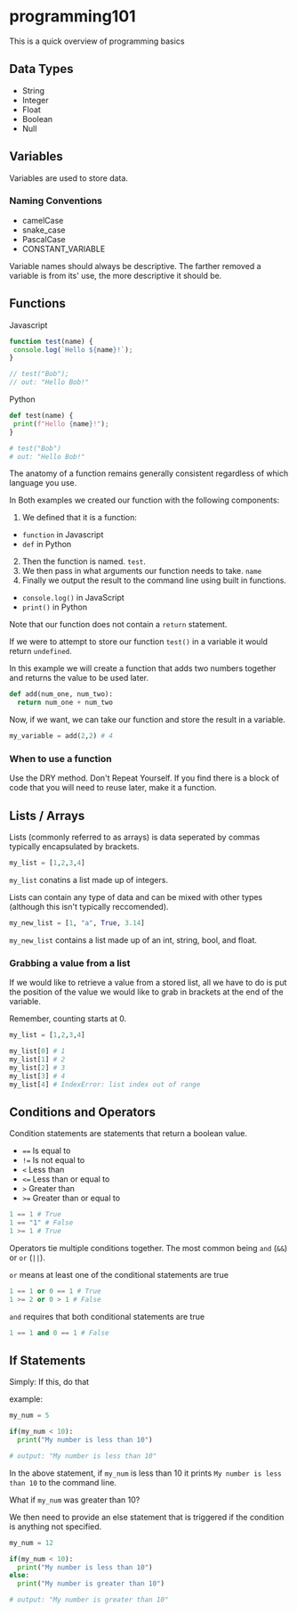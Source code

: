 # programming101
This is a quick overview of programming basics

## Data Types
- String
- Integer
- Float
- Boolean
- Null

## Variables
Variables are used to store data.
### Naming Conventions
- camelCase
- snake_case
- PascalCase
- CONSTANT_VARIABLE

Variable names should always be descriptive.
The farther removed a variable is from its' use, the more descriptive it should be.

## Functions

Javascript
```javascript
function test(name) {
 console.log(`Hello ${name}!`);
}

// test("Bob");
// out: "Hello Bob!"
```

Python
```python
def test(name) {
 print(f"Hello {name}!");
}

# test("Bob")
# out: "Hello Bob!"
```

The anatomy of a function remains generally consistent regardless of which language you use.

In Both examples we created our function with the following components:
1. We defined that it is a function:
  - ```function``` in Javascript
  - ```def``` in Python

2. Then the function is named. ```test```.
3. We then pass in what arguments our function needs to take. ```name```
4. Finally we output the result to the command line using built in functions.
  - ```console.log()``` in JavaScript
  - ```print()``` in Python

Note that our function does not contain a ```return``` statement.

If we were to attempt to store our function ```test()``` in a variable it would return ```undefined```.

In this example we will create a function that adds two numbers together and returns the value to be used later.

```python
def add(num_one, num_two):
  return num_one + num_two
```

Now, if we want, we can take our function and store the result in a variable.
```python
my_variable = add(2,2) # 4
```

### When to use a function
Use the DRY method. Don't Repeat Yourself. If you find there is a block of code that you will need to reuse later, make it a function.

## Lists / Arrays
Lists (commonly referred to as arrays) is data seperated by commas typically encapsulated by brackets.
```python
my_list = [1,2,3,4]
```

```my_list``` conatins a list made up of integers.

Lists can contain any type of data and can be mixed with other types (although this isn't typically reccomended).

```python
my_new_list = [1, "a", True, 3.14]
```

```my_new_list``` contains a list made up of an int, string, bool, and float.

### Grabbing a value from a list
If we would like to retrieve a value from a stored list, all we have to do is put the position of the value we would like to grab in brackets at the end of the variable.

Remember, counting starts at 0.
```python
my_list = [1,2,3,4]

my_list[0] # 1
my_list[1] # 2
my_list[2] # 3
my_list[3] # 4
my_list[4] # IndexError: list index out of range
```

## Conditions and Operators
Condition statements are statements that return a boolean value.
- ```==``` Is equal to
- ```!=``` Is not equal to
- ```<``` Less than
- ```<=``` Less than or equal to
- ```>``` Greater than
- ```>=``` Greater than or equal to

```python
1 == 1 # True
1 == "1" # False
1 >= 1 # True
```

Operators tie multiple conditions together. The most common being ```and``` (```&&```) or ```or``` (```||```).

``or`` means at least one of the conditional statements are true
```python
1 == 1 or 0 == 1 # True
1 >= 2 or 0 > 1 # False
```

``and`` requires that both conditional statements are true
```python
1 == 1 and 0 == 1 # False
```

## If Statements
Simply: If this, do that

example:
```python
my_num = 5

if(my_num < 10):
  print("My number is less than 10")

# output: "My number is less than 10"
```

In the above statement, if ```my_num``` is less than 10 it prints ```My number is less than 10``` to the command line.

What if ```my_num``` was greater than 10?

We then need to provide an else statement that is triggered if the condition is anything not specified.

```python
my_num = 12

if(my_num < 10):
  print("My number is less than 10")
else:
  print("My number is greater than 10")

# output: "My number is greater than 10"
```

